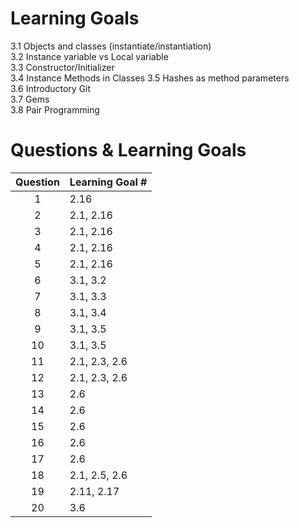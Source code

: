 # Learning Goals
3.1 Objects and classes (instantiate/instantiation)  
3.2 Instance variable vs Local variable  
3.3 Constructor/Initializer  
3.4 Instance Methods in Classes
3.5 Hashes as method parameters  
3.6 Introductory Git  
3.7 Gems  
3.8 Pair Programming  


# Questions & Learning Goals
| Question | Learning Goal #|
|:--------:|-------------------
|     1    | 2.16 |
|     2    | 2.1, 2.16 |
|     3    | 2.1, 2.16 |
|     4    | 2.1, 2.16 |
|     5    | 2.1, 2.16 |
|     6    | 3.1, 3.2 |
|     7    | 3.1, 3.3 |
|     8    | 3.1, 3.4 |
|     9    | 3.1, 3.5 |
|     10   | 3.1, 3.5 |
|     11   | 2.1, 2.3, 2.6 |
|     12   | 2.1, 2.3, 2.6 |
|     13   | 2.6 |
|     14   | 2.6 |
|     15   | 2.6 |
|     16   | 2.6 |
|     17   | 2.6 |
|     18   | 2.1, 2.5, 2.6 |
|     19   | 2.11, 2.17 |
|     20   | 3.6 |
